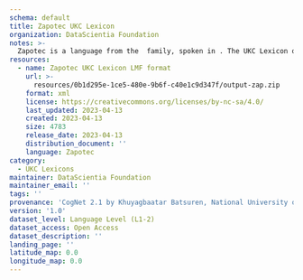 ```yaml
---
schema: default
title: Zapotec UKC Lexicon
organization: DataScientia Foundation
notes: >-
  Zapotec is a language from the  family, spoken in . The UKC Lexicon of Zapotec is represented as a lexico-semantic network. It consists of words, word senses, synsets, as well as sense-level and synset-level relationships.
resources:
  - name: Zapotec UKC Lexicon LMF format
    url: >-
      resources/0b1d295e-1ce5-480e-9b6f-c40e1c9d347f/output-zap.zip
    format: xml
    license: https://creativecommons.org/licenses/by-nc-sa/4.0/
    last_updated: 2023-04-13
    created: 2023-04-13
    size: 4783
    release_date: 2023-04-13
    distribution_document: ''
    language: Zapotec
category:
  - UKC Lexicons
maintainer: DataScientia Foundation
maintainer_email: ''
tags: ''
provenance: 'CogNet 2.1 by Khuyagbaatar Batsuren, National University of Mongolia (http://cognet.ukc.disi.unitn.it); Native Languages of the Americas 2021.11. by Laura Redish and Orrin Lewis (http://www.native-languages.org); Princeton WordNet 2.1 by Princeton University (https://wordnet.princeton.edu)'
version: '1.0'
dataset_level: Language Level (L1-2)
dataset_access: Open Access
dataset_description: ''
landing_page: ''
latitude_map: 0.0
longitude_map: 0.0
---
```

